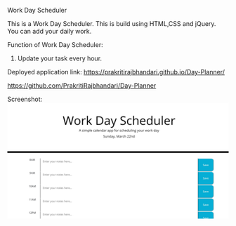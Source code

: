 Work Day Scheduler

This is a Work Day Scheduler. This is build using HTML,CSS and jQuery.
You can add your daily work.

Function of Work Day Scheduler:

1. Update your task every hour.

Deployed application link: https://prakritirajbhandari.github.io/Day-Planner/ 

https://github.com/PrakritiRajbhandari/Day-Planner

Screenshot:
![](./images/planner.png)
